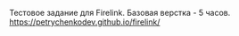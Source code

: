 Тестовое задание для Firelink.
Базовая верстка - 5 часов.
https://petrychenkodev.github.io/firelink/
